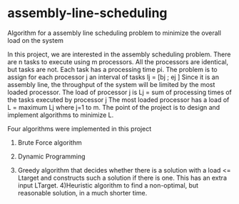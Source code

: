 # assembly-line-scheduling
Algorithm for a assembly line scheduling problem to minimize the overall load on the system

In this project, we are interested in the assembly scheduling problem. There are n tasks to execute using m processors. All the processors are identical, but tasks are not. Each task has a processing time pi.
The problem is to assign for each processor j an interval of tasks Ij = [bj ; ej ]
Since it is an assembly line, the throughput of the system will be limited by the most loaded processor. 
The load of processor j is Lj = sum of processing times of the tasks executed by processor j
The most loaded processor has a load of L = maximum Lj where j=1 to m.
The point of the project is to design and implement algorithms to minimize L.

Four algorithms were implemented in this project
  1) Brute Force algorithm
  2) Dynamic Programming
  
  3) Greedy algorithm that decides whether there is a solution with a load <= Ltarget and constructs such a solution if there is one.
      This has an extra input LTarget.
  4)Heuristic algorithm to find a non-optimal, but reasonable solution, in a much shorter time.
